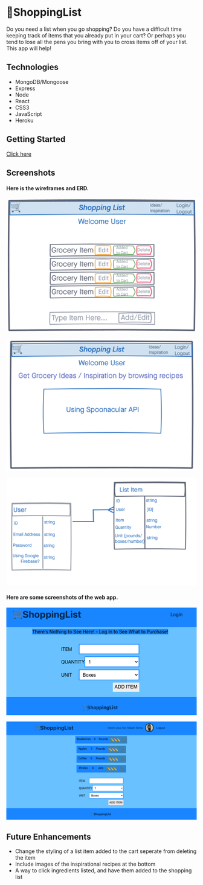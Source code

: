 # 🛒ShoppingList

Do you need a list when you go shopping? Do you have a difficult time keeping track of items that you already put in your cart? Or perhaps you tend to lose all the pens you bring with you to cross items off of your list. This app will help!

## Technologies
- MongoDB/Mongoose
- Express
- Node
- React
- CSS3
- JavaScript
- Heroku

## Getting Started
[Click here](https://nils-shopping-list.netlify.app/) 



## Screenshots
#### Here is the wireframes and ERD.
![wireframe](./public/WireFrames/Grocery_List.png) 

![wireframe](./public/WireFrames/Inspiration_Page.png)

![ERD](./public/WireFrames/ERD.png)

#### Here are some screenshots of the web app.

![LoggedOut](./public/ScreenShots/Logged_Out.png)

![LoggedIn](./public/ScreenShots/Logged_In.png)


## Future Enhancements
- Change the styling of a list item added to the cart seperate from deleting the item
- Include images of the inspirational recipes at the bottom
- A way to click ingredients listed, and have them added to the shopping list